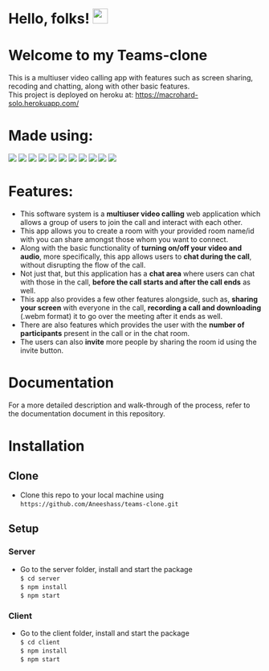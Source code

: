 # Hello, folks! <img src="https://raw.githubusercontent.com/MartinHeinz/MartinHeinz/master/wave.gif" width="30px">
# Welcome to my Teams-clone
This is a multiuser video calling app with features such as screen sharing, recoding and chatting, along with other basic features.  
This project is deployed on heroku at: https://macrohard-solo.herokuapp.com/
# Made using:
![](https://img.shields.io/badge/OS-Windows-informational?style=flat&logo=<LOGO_NAME>&logoColor=white&color=2bbc8a)
![](https://img.shields.io/badge/Editor-VSCode-informational?style=flat&logo=<LOGO_NAME>&logoColor=white&color=2bbc8a)
![](https://img.shields.io/badge/Code-JavaScript-informational?style=flat&logo=<LOGO_NAME>&logoColor=white&color=2bbc8a)
![](https://img.shields.io/badge/Frontend-React-informational?style=flat&logo=<LOGO_NAME>&logoColor=white&color=2bbc8a)
![](https://img.shields.io/badge/Backend-Nodejs-informational?style=flat&logo=<LOGO_NAME>&logoColor=white&color=2bbc8a)
![](https://img.shields.io/badge/Backend-Express-informational?style=flat&logo=<LOGO_NAME>&logoColor=white&color=2bbc8a)
![](https://img.shields.io/badge/Tech-webRTC-informational?style=flat&logo=<LOGO_NAME>&logoColor=white&color=2bbc8a)
![](https://img.shields.io/badge/Tech-Socket.IO-informational?style=flat&logo=<LOGO_NAME>&logoColor=white&color=2bbc8a)
![](https://img.shields.io/badge/Tool-StyledComponents-informational?style=flat&logo=<LOGO_NAME>&logoColor=white&color=2bbc8a)
![](https://img.shields.io/badge/Tool-FontAwesome-informational?style=flat&logo=<LOGO_NAME>&logoColor=white&color=2bbc8a)
![](https://img.shields.io/badge/Tool-GoogleFonts-informational?style=flat&logo=<LOGO_NAME>&logoColor=white&color=2bbc8a)
# Features:
* This software system is a **multiuser video calling** web application which allows a group of users to join the call and interact with each other.   
* This app allows you to create a room with your provided room name/id with you can share amongst those whom you want to connect.  
* Along with the basic functionality of **turning on/off your video and audio**, more specifically, this app allows users to **chat during the call**, without disrupting the flow of the call.  
* Not just that, but this application has a **chat area** where users can chat with those in the call, **before the call starts and after the call ends** as well.  
* This app also provides a few other features alongside, such as, **sharing your screen** with everyone in the call, **recording a call and downloading** (.webm format) it to go over the meeting after it ends as well.  
* There are also features which provides the user with the **number of participants** present in the call or in the chat room.  
* The users can also **invite** more people by sharing the room id using the invite button.
# Documentation
For a more detailed description and walk-through of the process, refer to the documentation document in this repository.
# Installation
## Clone
* Clone this repo to your local machine using `https://github.com/Aneeshass/teams-clone.git`
## Setup
### Server
* Go to the server folder, install and start the package  
`$ cd server`  
`$ npm install`  
`$ npm start`  
### Client
* Go to the client folder, install and start the package  
`$ cd client`  
`$ npm install`  
`$ npm start`  
